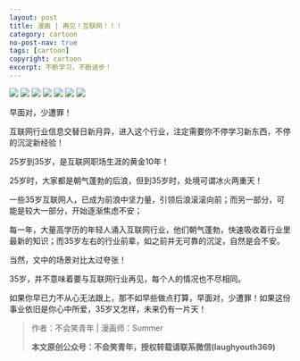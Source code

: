 ```yaml
---
layout: post
title: 漫画 | 再见！互联网！！！
category: cartoon
no-post-nav: true
tags: [cartoon]
copyright: cartoon
excerpt: 不断学习，不断进步！
---
```


![](http://favorites.ren/assets/images/2020/cartoon/byehulianwang/byehulianwang01.jpg)
![](http://favorites.ren/assets/images/2020/cartoon/byehulianwang/byehulianwang02.jpg)
![](http://favorites.ren/assets/images/2020/cartoon/byehulianwang/byehulianwang03.jpg)
![](http://favorites.ren/assets/images/2020/cartoon/byehulianwang/byehulianwang04.jpg)
![](http://favorites.ren/assets/images/2020/cartoon/byehulianwang/byehulianwang05.jpg)
![](http://favorites.ren/assets/images/2020/cartoon/byehulianwang/byehulianwang06.jpg)
![](http://favorites.ren/assets/images/2020/cartoon/byehulianwang/byehulianwang07.jpg)

早面对，少遭罪！

互联网行业信息交替日新月异，进入这个行业，注定需要你不停学习新东西，不停的沉淀新经验！

25岁到35岁，是互联网职场生涯的黄金10年！

25岁时，大家都是朝气蓬勃的后浪，但到35岁时，处境可谓冰火两重天！

一些35岁互联网人，已成为前浪中坚力量，引领后浪滚滚向前；而另一部分，可能是较大一部分，开始逐渐焦虑不安；

每一年，大量高学历的年轻人涌入互联网行业，他们朝气蓬勃，快速吸收着行业里最新的知识；而35岁左右的行业前辈，如之前并无可靠的沉淀，自然是会不安。

当然，文中的场景对比太过夸张！

35岁，并不意味着要与互联网行业再见，每个人的情况也不尽相同。

如果你早已力不从心无法跟上，那不如早些做点打算，早面对，少遭罪！如果这份事业依旧是你心中所爱，35岁又怎样，未来仍有一片天！


>作者：不会笑青年 | 漫画师：Summer
>
>**本文原创公众号：不会笑青年，授权转载请联系微信(laughyouth369)**